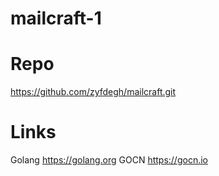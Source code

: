 # mailcraft-1

# Repo
https://github.com/zyfdegh/mailcraft.git

# Links
Golang https://golang.org
GOCN https://gocn.io


